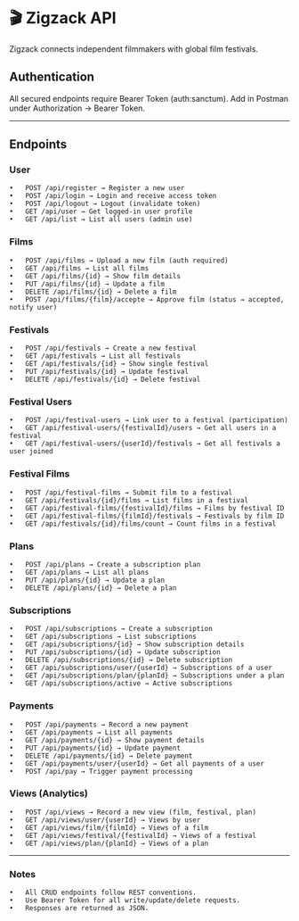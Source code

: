 # 🎬 Zigzack API

Zigzack connects independent filmmakers with global film festivals.

## Authentication
All secured endpoints require Bearer Token (auth:sanctum).
Add in Postman under Authorization → Bearer Token.

---

## Endpoints

### User
	•	POST /api/register → Register a new user
	•	POST /api/login → Login and receive access token
	•	POST /api/logout → Logout (invalidate token)
	•	GET /api/user → Get logged-in user profile
	•	GET /api/list → List all users (admin use)

### Films
	•	POST /api/films → Upload a new film (auth required)
	•	GET /api/films → List all films
	•	GET /api/films/{id} → Show film details
	•	PUT /api/films/{id} → Update a film
	•	DELETE /api/films/{id} → Delete a film
	•	POST /api/films/{film}/accepte → Approve film (status → accepted, notify user)

### Festivals
	•	POST /api/festivals → Create a new festival
	•	GET /api/festivals → List all festivals
	•	GET /api/festivals/{id} → Show single festival
	•	PUT /api/festivals/{id} → Update festival
	•	DELETE /api/festivals/{id} → Delete festival

### Festival Users
	•	POST /api/festival-users → Link user to a festival (participation)
	•	GET /api/festival-users/{festivalId}/users → Get all users in a festival
	•	GET /api/festival-users/{userId}/festivals → Get all festivals a user joined

### Festival Films
	•	POST /api/festival-films → Submit film to a festival
	•	GET /api/festivals/{id}/films → List films in a festival
	•	GET /api/festival-films/{festivalId}/films → Films by festival ID
	•	GET /api/festival-films/{filmId}/festivals → Festivals by film ID
	•	GET /api/festivals/{id}/films/count → Count films in a festival

### Plans
	•	POST /api/plans → Create a subscription plan
	•	GET /api/plans → List all plans
	•	PUT /api/plans/{id} → Update a plan
	•	DELETE /api/plans/{id} → Delete a plan


### Subscriptions
	•	POST /api/subscriptions → Create a subscription
	•	GET /api/subscriptions → List subscriptions
	•	GET /api/subscriptions/{id} → Show subscription details
	•	PUT /api/subscriptions/{id} → Update subscription
	•	DELETE /api/subscriptions/{id} → Delete subscription
	•	GET /api/subscriptions/user/{userId} → Subscriptions of a user
	•	GET /api/subscriptions/plan/{planId} → Subscriptions under a plan
	•	GET /api/subscriptions/active → Active subscriptions


### Payments
	•	POST /api/payments → Record a new payment
	•	GET /api/payments → List all payments
	•	GET /api/payments/{id} → Show payment details
	•	PUT /api/payments/{id} → Update payment
	•	DELETE /api/payments/{id} → Delete payment
	•	GET /api/payments/user/{userId} → Get all payments of a user
	•	POST /api/pay → Trigger payment processing


### Views (Analytics)
	•	POST /api/views → Record a new view (film, festival, plan)
	•	GET /api/views/user/{userId} → Views by user
	•	GET /api/views/film/{filmId} → Views of a film
	•	GET /api/views/festival/{festivalId} → Views of a festival
	•	GET /api/views/plan/{planId} → Views of a plan

---



### Notes
	•	All CRUD endpoints follow REST conventions.
	•	Use Bearer Token for all write/update/delete requests.
	•	Responses are returned as JSON.